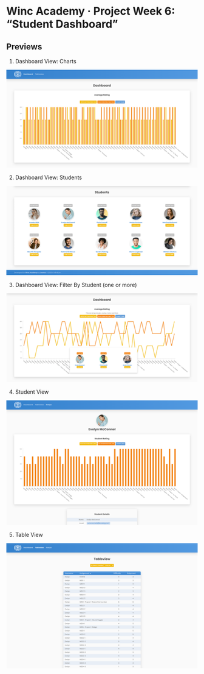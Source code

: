 # Winc Academy · Project Week 6: “Student Dashboard”

## Previews

1. Dashboard View: Charts

![Dashboard View](wsd-preview1.png)

2. Dashboard View: Students

![Students View](wsd-preview2.png)

3. Dashboard View: Filter By Student (one or more)

![Filter View](wsd-preview3.png)

4. Student View

![Student View](wsd-preview4.png)

5. Table View

![Table View](wsd-preview5.png)
